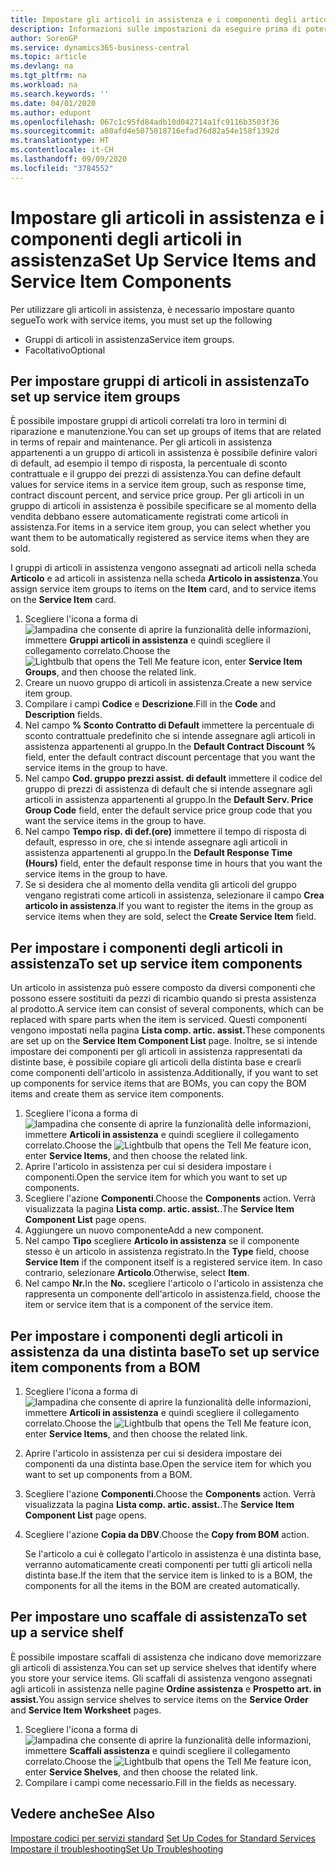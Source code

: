 ```yaml
---
title: Impostare gli articoli in assistenza e i componenti degli articoli in assistenza | Documenti Microsoft
description: Informazioni sulle impostazioni da eseguire prima di poter utilizzare gli articoli di assistenza, inclusi i valori di default, ad esempio il tempo di risposta, la percentuale di sconto contrattuale e il gruppo dei prezzi di assistenza.
author: SorenGP
ms.service: dynamics365-business-central
ms.topic: article
ms.devlang: na
ms.tgt_pltfrm: na
ms.workload: na
ms.search.keywords: ''
ms.date: 04/01/2020
ms.author: edupont
ms.openlocfilehash: 067c1c95fd84adb10d042714a1fc9116b3503f36
ms.sourcegitcommit: a80afd4e5075018716efad76d82a54e158f1392d
ms.translationtype: HT
ms.contentlocale: it-CH
ms.lasthandoff: 09/09/2020
ms.locfileid: "3784552"
---
```

# <a name="set-up-service-items-and-service-item-components"></a><span data-ttu-id="09328-103">Impostare gli articoli in assistenza e i componenti degli articoli in assistenza</span><span class="sxs-lookup"><span data-stu-id="09328-103">Set Up Service Items and Service Item Components</span></span>
<span data-ttu-id="09328-104">Per utilizzare gli articoli in assistenza, è necessario impostare quanto segue</span><span class="sxs-lookup"><span data-stu-id="09328-104">To work with service items, you must set up the following</span></span>

* <span data-ttu-id="09328-105">Gruppi di articoli in assistenza</span><span class="sxs-lookup"><span data-stu-id="09328-105">Service item groups.</span></span>
* <span data-ttu-id="09328-106">Facoltativo</span><span class="sxs-lookup"><span data-stu-id="09328-106">Optional</span></span>

## <a name="to-set-up-service-item-groups"></a><span data-ttu-id="09328-107">Per impostare gruppi di articoli in assistenza</span><span class="sxs-lookup"><span data-stu-id="09328-107">To set up service item groups</span></span>
<span data-ttu-id="09328-108">È possibile impostare gruppi di articoli correlati tra loro in termini di riparazione e manutenzione.</span><span class="sxs-lookup"><span data-stu-id="09328-108">You can set up groups of items that are related in terms of repair and maintenance.</span></span> <span data-ttu-id="09328-109">Per gli articoli in assistenza appartenenti a un gruppo di articoli in assistenza è possibile definire valori di default, ad esempio il tempo di risposta, la percentuale di sconto contrattuale e il gruppo dei prezzi di assistenza.</span><span class="sxs-lookup"><span data-stu-id="09328-109">You can define default values for service items in a service item group, such as response time, contract discount percent, and service price group.</span></span> <span data-ttu-id="09328-110">Per gli articoli in un gruppo di articoli in assistenza è possibile specificare se al momento della vendita debbano essere automaticamente registrati come articoli in assistenza.</span><span class="sxs-lookup"><span data-stu-id="09328-110">For items in a service item group, you can select whether you want them to be automatically registered as service items when they are sold.</span></span>  

<span data-ttu-id="09328-111">I gruppi di articoli in assistenza vengono assegnati ad articoli nella scheda **Articolo** e ad articoli in assistenza nella scheda **Articolo in assistenza**.</span><span class="sxs-lookup"><span data-stu-id="09328-111">You assign service item groups to items on the **Item** card, and to service items on the **Service Item** card.</span></span>  

1. <span data-ttu-id="09328-112">Scegliere l'icona a forma di ![lampadina che consente di aprire la funzionalità delle informazioni](media/ui-search/search_small.png "Informazioni sull'operazione che si desidera eseguire"), immettere **Gruppi articoli in assistenza** e quindi scegliere il collegamento correlato.</span><span class="sxs-lookup"><span data-stu-id="09328-112">Choose the ![Lightbulb that opens the Tell Me feature](media/ui-search/search_small.png "Tell me what you want to do") icon, enter **Service Item Groups**, and then choose the related link.</span></span>  
2. <span data-ttu-id="09328-113">Creare un nuovo gruppo di articoli in assistenza.</span><span class="sxs-lookup"><span data-stu-id="09328-113">Create a new service item group.</span></span>  
3. <span data-ttu-id="09328-114">Compilare i campi **Codice** e **Descrizione**.</span><span class="sxs-lookup"><span data-stu-id="09328-114">Fill in the **Code** and **Description** fields.</span></span>  
4. <span data-ttu-id="09328-115">Nel campo **% Sconto Contratto di Default** immettere la percentuale di sconto contrattuale predefinito che si intende assegnare agli articoli in assistenza appartenenti al gruppo.</span><span class="sxs-lookup"><span data-stu-id="09328-115">In the **Default Contract Discount %** field, enter the default contract discount percentage that you want the service items in the group to have.</span></span>  
5. <span data-ttu-id="09328-116">Nel campo **Cod. gruppo prezzi assist. di default** immettere il codice del gruppo di prezzi di assistenza di default che si intende assegnare agli articoli in assistenza appartenenti al gruppo.</span><span class="sxs-lookup"><span data-stu-id="09328-116">In the **Default Serv. Price Group Code** field, enter the default service price group code that you want the service items in the group to have.</span></span>  
6. <span data-ttu-id="09328-117">Nel campo **Tempo risp. di def.(ore)** immettere il tempo di risposta di default, espresso in ore, che si intende assegnare agli articoli in assistenza appartenenti al gruppo.</span><span class="sxs-lookup"><span data-stu-id="09328-117">In the **Default Response Time (Hours)** field, enter the default response time in hours that you want the service items in the group to have.</span></span>  
7. <span data-ttu-id="09328-118">Se si desidera che al momento della vendita gli articoli del gruppo vengano registrati come articoli in assistenza, selezionare il campo **Crea articolo in assistenza**.</span><span class="sxs-lookup"><span data-stu-id="09328-118">If you want to register the items in the group as service items when they are sold, select the **Create Service Item** field.</span></span>  

## <a name="to-set-up-service-item-components"></a><span data-ttu-id="09328-119">Per impostare i componenti degli articoli in assistenza</span><span class="sxs-lookup"><span data-stu-id="09328-119">To set up service item components</span></span>
<span data-ttu-id="09328-120">Un articolo in assistenza può essere composto da diversi componenti che possono essere sostituiti da pezzi di ricambio quando si presta assistenza al prodotto.</span><span class="sxs-lookup"><span data-stu-id="09328-120">A service item can consist of several components, which can be replaced with spare parts when the item is serviced.</span></span> <span data-ttu-id="09328-121">Questi componenti vengono impostati nella pagina **Lista comp. artic. assist.**</span><span class="sxs-lookup"><span data-stu-id="09328-121">These components are set up on the **Service Item Component List** page.</span></span> <span data-ttu-id="09328-122">Inoltre, se si intende impostare dei componenti per gli articoli in assistenza rappresentati da distinte base, è possibile copiare gli articoli della distinta base e crearli come componenti dell'articolo in assistenza.</span><span class="sxs-lookup"><span data-stu-id="09328-122">Additionally, if you want to set up components for service items that are BOMs, you can copy the BOM items and create them as service item components.</span></span>

1. <span data-ttu-id="09328-123">Scegliere l'icona a forma di ![lampadina che consente di aprire la funzionalità delle informazioni](media/ui-search/search_small.png "Informazioni sull'operazione che si desidera eseguire"), immettere **Articoli in assistenza** e quindi scegliere il collegamento correlato.</span><span class="sxs-lookup"><span data-stu-id="09328-123">Choose the ![Lightbulb that opens the Tell Me feature](media/ui-search/search_small.png "Tell me what you want to do") icon, enter **Service Items**, and then choose the related link.</span></span>
2. <span data-ttu-id="09328-124">Aprire l'articolo in assistenza per cui si desidera impostare i componenti.</span><span class="sxs-lookup"><span data-stu-id="09328-124">Open the service item for which you want to set up components.</span></span>  
3. <span data-ttu-id="09328-125">Scegliere l'azione **Componenti**.</span><span class="sxs-lookup"><span data-stu-id="09328-125">Choose the **Components** action.</span></span> <span data-ttu-id="09328-126">Verrà visualizzata la pagina **Lista comp. artic. assist.**.</span><span class="sxs-lookup"><span data-stu-id="09328-126">The **Service Item Component List** page opens.</span></span>  
4. <span data-ttu-id="09328-127">Aggiungere un nuovo componente</span><span class="sxs-lookup"><span data-stu-id="09328-127">Add a new component.</span></span>  
5. <span data-ttu-id="09328-128">Nel campo **Tipo** scegliere **Articolo in assistenza** se il componente stesso è un articolo in assistenza registrato.</span><span class="sxs-lookup"><span data-stu-id="09328-128">In the **Type** field, choose **Service Item** if the component itself is a registered service item.</span></span> <span data-ttu-id="09328-129">In caso contrario, selezionare **Articolo**.</span><span class="sxs-lookup"><span data-stu-id="09328-129">Otherwise, select **Item**.</span></span>  
6. <span data-ttu-id="09328-130">Nel campo **Nr.**</span><span class="sxs-lookup"><span data-stu-id="09328-130">In the **No.**</span></span> <span data-ttu-id="09328-131">scegliere l'articolo o l'articolo in assistenza che rappresenta un componente dell'articolo in assistenza.</span><span class="sxs-lookup"><span data-stu-id="09328-131">field, choose the item or service item that is a component of the service item.</span></span>  

## <a name="to-set-up-service-item-components-from-a-bom"></a><span data-ttu-id="09328-132">Per impostare i componenti degli articoli in assistenza da una distinta base</span><span class="sxs-lookup"><span data-stu-id="09328-132">To set up service item components from a BOM</span></span>
1.  <span data-ttu-id="09328-133">Scegliere l'icona a forma di ![lampadina che consente di aprire la funzionalità delle informazioni](media/ui-search/search_small.png "Informazioni sull'operazione che si desidera eseguire"), immettere **Articoli in assistenza** e quindi scegliere il collegamento correlato.</span><span class="sxs-lookup"><span data-stu-id="09328-133">Choose the ![Lightbulb that opens the Tell Me feature](media/ui-search/search_small.png "Tell me what you want to do") icon, enter **Service Items**, and then choose the related link.</span></span>  
2. <span data-ttu-id="09328-134">Aprire l'articolo in assistenza per cui si desidera impostare dei componenti da una distinta base.</span><span class="sxs-lookup"><span data-stu-id="09328-134">Open the service item for which you want to set up components from a BOM.</span></span>  
3. <span data-ttu-id="09328-135">Scegliere l'azione **Componenti**.</span><span class="sxs-lookup"><span data-stu-id="09328-135">Choose the **Components** action.</span></span> <span data-ttu-id="09328-136">Verrà visualizzata la pagina **Lista comp. artic. assist.**.</span><span class="sxs-lookup"><span data-stu-id="09328-136">The **Service Item Component List** page opens.</span></span>  
4. <span data-ttu-id="09328-137">Scegliere l'azione **Copia da DBV**.</span><span class="sxs-lookup"><span data-stu-id="09328-137">Choose the **Copy from BOM** action.</span></span>  

    <span data-ttu-id="09328-138">Se l'articolo a cui è collegato l'articolo in assistenza è una distinta base, verranno automaticamente creati componenti per tutti gli articoli nella distinta base.</span><span class="sxs-lookup"><span data-stu-id="09328-138">If the item that the service item is linked to is a BOM, the components for all the items in the BOM are created automatically.</span></span>  

## <a name="to-set-up-a-service-shelf"></a><span data-ttu-id="09328-139">Per impostare uno scaffale di assistenza</span><span class="sxs-lookup"><span data-stu-id="09328-139">To set up a service shelf</span></span>
<span data-ttu-id="09328-140">È possibile impostare scaffali di assistenza che indicano dove memorizzare gli articoli di assistenza.</span><span class="sxs-lookup"><span data-stu-id="09328-140">You can set up service shelves that identify where you store your service items.</span></span> <span data-ttu-id="09328-141">Gli scaffali di assistenza vengono assegnati agli articoli in assistenza nelle pagine **Ordine assistenza** e **Prospetto art. in assist.**</span><span class="sxs-lookup"><span data-stu-id="09328-141">You assign service shelves to service items on the **Service Order** and **Service Item Worksheet** pages.</span></span>  

1. <span data-ttu-id="09328-142">Scegliere l'icona a forma di ![lampadina che consente di aprire la funzionalità delle informazioni](media/ui-search/search_small.png "Informazioni sull'operazione che si desidera eseguire"), immettere **Scaffali assistenza** e quindi scegliere il collegamento correlato.</span><span class="sxs-lookup"><span data-stu-id="09328-142">Choose the ![Lightbulb that opens the Tell Me feature](media/ui-search/search_small.png "Tell me what you want to do") icon, enter **Service Shelves**, and then choose the related link.</span></span>
2. <span data-ttu-id="09328-143">Compilare i campi come necessario.</span><span class="sxs-lookup"><span data-stu-id="09328-143">Fill in the fields as necessary.</span></span>

## <a name="see-also"></a><span data-ttu-id="09328-144">Vedere anche</span><span class="sxs-lookup"><span data-stu-id="09328-144">See Also</span></span>
<span data-ttu-id="09328-145">[Impostare codici per servizi standard](service-how-setup-service-coding.md) </span><span class="sxs-lookup"><span data-stu-id="09328-145">[Set Up Codes for Standard Services](service-how-setup-service-coding.md) </span></span>  
[<span data-ttu-id="09328-146">Impostare il troubleshooting</span><span class="sxs-lookup"><span data-stu-id="09328-146">Set Up Troubleshooting</span></span>](service-how-setup-troubleshooting.md)
